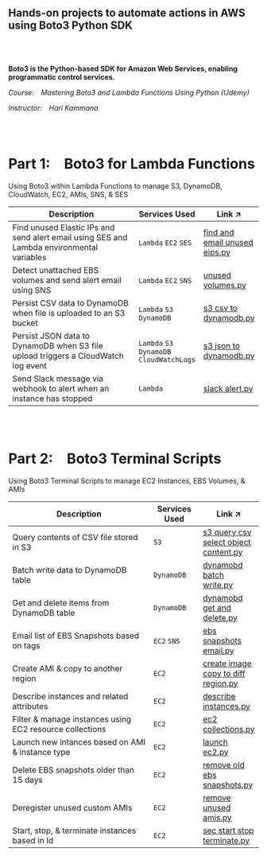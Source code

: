 ## Hands-on projects to automate actions in AWS using Boto3 Python SDK
<br/>
<br/>

**Boto3 is the Python-based SDK for Amazon Web Services, enabling programmatic control services.**

*Course: Mastering Boto3 and Lambda Functions Using Python (Udemy)*

*Instructor: Hari Kammana*

<br/>
<br/>


# Part 1: Boto3 for Lambda Functions
Using Boto3 within Lambda Functions to manage S3, DynamoDB, CloudWatch, EC2, AMIs, SNS, & SES


<table>
    <thead>
        <tr>
            <th>Description</th>
            <th>Services Used</th>
            <th>Link ↗</th>
        </tr>
    </thead>
    <tbody>
        <tr>
            <td width="60%">Find unused Elastic IPs and send alert email using SES and Lambda environmental variables</td>
            <td width="20%"><code>Lambda</code> <code>EC2</code> <code>SES</code></td>
            <td width="20%" ><a href="https://github.com/williamlewis/boto3-lambda-funcs/blob/main/01%20-%20Boto3%20Lambda%20Functions/find_and_email_unused_eips.py">find and email unused eips.py</a></td>
        </tr>
        <tr>
            <td width="60%">Detect unattached EBS volumes and send alert email using SNS</td>
            <td width="20%"><code>Lambda</code> <code>EC2</code> <code>SNS</code></td>
            <td width="20%"><a href="https://github.com/williamlewis/boto3-lambda-funcs/blob/main/01%20-%20Boto3%20Lambda%20Functions/unused_volumes.py">unused volumes.py</a></td>
        </tr>
        <tr>
            <td width="60%">Persist CSV data to DynamoDB when file is uploaded to an S3 bucket</td>
            <td width="20%"><code>Lambda</code> <code>S3</code> <code>DynamoDB</code></td>
            <td width="20%"><a href="https://github.com/williamlewis/boto3-lambda-funcs/blob/main/01%20-%20Boto3%20Lambda%20Functions/s3_csv_to_dynamodb.py">s3 csv to dynamodb.py</a></td>
        </tr>
        <tr>
            <td width="60%">Persist JSON data to DynamoDB when S3 file upload triggers a CloudWatch log event</td>
            <td width="20%"><code>Lambda</code> <code>S3</code> <code>DynamoDB</code> <code>CloudWatchLogs</code></td>
            <td width="20%"><a href="https://github.com/williamlewis/boto3-lambda-funcs/blob/main/01%20-%20Boto3%20Lambda%20Functions/s3_json_to_dynamodb.py">s3 json to dynamodb.py</a></td>
        </tr>
        <tr>
            <td width="60%">Send Slack message via webhook to alert when an instance has stopped</td>
            <td width="20%"><code>Lambda</code></td>
            <td width="20%"><a href="https://github.com/williamlewis/boto3-lambda-funcs/blob/main/01%20-%20Boto3%20Lambda%20Functions/slack_alert.py">slack alert.py</a></td>
        </tr>
    </tbody>
</table>

<br/>
<br/>

# Part 2: Boto3 Terminal Scripts
Using Boto3 Terminal Scripts to manage EC2 Instances, EBS Volumes, & AMIs


<table>
    <thead>
        <tr>
            <th>Description</th>
            <th>Services Used</th>
            <th>Link ↗</th>
        </tr>
    </thead>
    <tbody>
        <tr>
            <td width="60%">Query contents of CSV file stored in S3</td>
            <td width="20%"><code>S3</code></td>
            <td width="20%"><a href="https://github.com/williamlewis/boto3-lambda-funcs/blob/main/02%20-%20Boto3%20Terminal%20Scripts/s3_query_csv_select_object_content.py">s3 query csv select object content.py</a></td>
        </tr>
        <tr>
            <td width="60%">Batch write data to DynamoDB table</td>
            <td width="20%"><code>DynamoDB</code></td>
            <td width="20%"><a href="https://github.com/williamlewis/boto3-lambda-funcs/blob/main/02%20-%20Boto3%20Terminal%20Scripts/dynamobd_batch_write.py">dynamobd batch write.py</a></td>
        </tr>
        <tr>
            <td width="60%">Get and delete items from DynamoDB table</td>
            <td width="20%"><code>DynamoDB</code></td>
            <td width="20%"><a href="https://github.com/williamlewis/boto3-lambda-funcs/blob/main/02%20-%20Boto3%20Terminal%20Scripts/dynamobd_get_and_delete.py">dynamobd get and delete.py</a></td>
        </tr>
        <tr>
            <td width="60%">Email list of EBS Snapshots based on tags</td>
            <td width="20%"><code>EC2</code> <code>SNS</code></td>
            <td width="20%"><a href="https://github.com/williamlewis/boto3-lambda-funcs/blob/main/02%20-%20Boto3%20Terminal%20Scripts/ebs_snapshots_email.py">ebs snapshots email.py</a></td>
        </tr>
        <tr>
            <td width="60%">Create AMI & copy to another region</td>
            <td width="20%"><code>EC2</code></td>
            <td width="20%"><a href="https://github.com/williamlewis/boto3-lambda-funcs/blob/main/02%20-%20Boto3%20Terminal%20Scripts/create_image_copy_to_diff_region.py">create image copy to diff region.py</a></td>
        </tr>
        <tr>
            <td width="60%">Describe instances and related attributes</td>
            <td width="20%"><code>EC2</code></td>
            <td width="20%"><a href="https://github.com/williamlewis/boto3-lambda-funcs/blob/main/02%20-%20Boto3%20Terminal%20Scripts/describe_instances.py">describe instances.py</a></td>
        </tr>
        <tr>
            <td width="60%">Filter & manage instances using EC2 resource collections</td>
            <td width="20%"><code>EC2</code></td>
            <td width="20%"><a href="https://github.com/williamlewis/boto3-lambda-funcs/blob/main/02%20-%20Boto3%20Terminal%20Scripts/ec2_collections.py">ec2 collections.py</a></td>
        </tr>
        <tr>
            <td width="60%">Launch new intances based on AMI & instance type</td>
            <td width="20%"><code>EC2</code></td>
            <td width="20%"><a href="https://github.com/williamlewis/boto3-lambda-funcs/blob/main/02%20-%20Boto3%20Terminal%20Scripts/launch_ec2.py">launch ec2.py</a></td>
        </tr>
        <tr>
            <td width="60%">Delete EBS snapshots older than 15 days</td>
            <td width="20%"><code>EC2</code></td>
            <td width="20%"><a href="https://github.com/williamlewis/boto3-lambda-funcs/blob/main/02%20-%20Boto3%20Terminal%20Scripts/remove_old_ebs_snapshots.py">remove old ebs snapshots.py</a></td>
        </tr>
        <tr>
            <td width="60%">Deregister unused custom AMIs</td>
            <td width="20%"><code>EC2</code></td>
            <td width="20%"><a href="https://github.com/williamlewis/boto3-lambda-funcs/blob/main/02%20-%20Boto3%20Terminal%20Scripts/remove_unused_amis.py">remove unused amis.py</a></td>
        </tr>
        <tr>
            <td width="60%">Start, stop, & terminate instances based in Id</td>
            <td width="20%"><code>EC2</code></td>
            <td width="20%"><a href="https://github.com/williamlewis/boto3-lambda-funcs/blob/main/02%20-%20Boto3%20Terminal%20Scripts/sec_start_stop_terminate.py">sec start stop terminate.py</a></td>
        </tr>
    </tbody>
</table>

